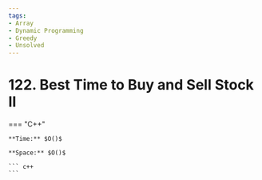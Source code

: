 ```yaml
---
tags:
- Array
- Dynamic Programming
- Greedy
- Unsolved
---
```



# 122. Best Time to Buy and Sell Stock II

=== "C++"

    **Time:** $O()$

    **Space:** $O()$

    ``` c++
    ```